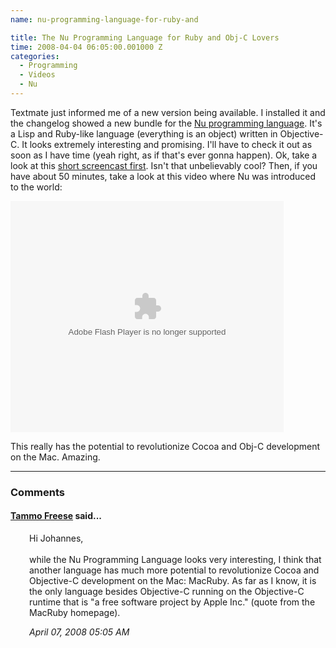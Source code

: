 ```yaml
---
name: nu-programming-language-for-ruby-and

title: The Nu Programming Language for Ruby and Obj-C Lovers
time: 2008-04-04 06:05:00.001000 Z
categories:
  - Programming
  - Videos
  - Nu
---
```


Textmate just informed me of a new version being available. I installed it and the changelog showed a new bundle for the <a href="http://programming.nu">Nu programming language</a>. It's a Lisp and Ruby-like language (everything is an object) written in Objective-C. It looks extremely interesting and promising. I'll have to check it out as soon as I have time (yeah right, as if that's ever gonna happen).
Ok, take a look at this <a href="http://programming.nu/posts/2007/11/25/a-delicious-nu-screencast">short screencast first</a>. Isn't that unbelievably cool?
Then, if you have about 50 minutes, take a look at this video where Nu was introduced to the world:

<object classid="clsid:D27CDB6E-AE6D-11cf-96B8-444553540000" id="viddler" height="370" width="437"><param name="movie" value="http://www.viddler.com/player/f15b6262/"><param name="allowScriptAccess" value="always"><param name="allowFullScreen" value="true"><embed src="http://www.viddler.com/player/f15b6262/" type="application/x-shockwave-flash" allowscriptaccess="always" allowfullscreen="true" name="viddler" height="370" width="437"></object>

This really has the potential to revolutionize Cocoa and Obj-C development on the Mac. Amazing.
<br/><hr/><h3>Comments</h3>

<div class="swcomment"><h4><a href="http://tammofreese.de">Tammo Freese</a> said...</h4>
<p style="margin-left: 30px">Hi Johannes,<BR/><BR/>while the Nu Programming Language looks very interesting, I think that another language has much more potential to revolutionize Cocoa and Objective-C development on the Mac: MacRuby. As far as I know, it is the only language besides Objective-C running on the Objective-C runtime that is "a free software project by Apple Inc." (quote from the MacRuby homepage).</p>
<em class="swlightgray" style="margin-left: 30px">April 07, 2008 05:05 AM</em></div>
